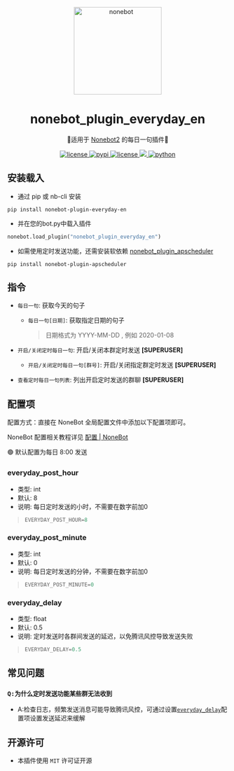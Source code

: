 <p align="center">
  <a href="https://v2.nonebot.dev/"><img src="https://v2.nonebot.dev/logo.png" width="200" height="200" alt="nonebot"></a>
</p>

<div align="center">
  
# nonebot_plugin_everyday_en

🍥适用于 [Nonebot2](https://github.com/nonebot/nonebot2) 的每日一句插件🍥
  
</div>

<p align="center">
  
  <a href="https://raw.githubusercontent.com/MelodyYuuka/nonebot_plugin_everyday_en/master/LICENSE">
    <img src="https://img.shields.io/github/license/MelodyYuuka/nonebot_plugin_everyday_en" alt="license">
  </a>

  <a href="https://pypi.python.org/pypi/nonebot_plugin_everyday_en">
    <img src="https://img.shields.io/pypi/v/nonebot_plugin_everyday_en" alt="pypi">
  </a>

  <a href="https://onebot.dev">
    <img src="https://img.shields.io/badge/OneBot-11-black" alt="license">
  </a>
  
  <a href="https://github.com/nonebot/nonebot2">
    <img src="https://img.shields.io/badge/nonebot2-2.0.0beta.1+-green">
  </a>
  
  <a href="">
    <img src="https://img.shields.io/badge/python-3.7+-blue.svg" alt="python">
  </a>
  
</p>

## 安装载入

- 通过 pip 或 nb-cli 安装

```shell
pip install nonebot-plugin-everyday-en
```

- 并在您的bot.py中载入插件

```python
nonebot.load_plugin("nonebot_plugin_everyday_en")
```

- 如需使用定时发送功能，还需安装软依赖 [nonebot_plugin_apscheduler](https://github.com/nonebot/plugin-apscheduler)
```shell
pip install nonebot-plugin-apscheduler
```

## 指令
- `每日一句`: 获取今天的句子
  - `每日一句[日期]`: 获取指定日期的句子
    > 日期格式为 YYYY-MM-DD , 例如 2020-01-08

- `开启/关闭定时每日一句`: 开启/关闭本群定时发送 **[SUPERUSER]**
  - `开启/关闭定时每日一句[群号]`: 开启/关闭指定群定时发送 **[SUPERUSER]**

- `查看定时每日一句列表`: 列出开启定时发送的群聊 **[SUPERUSER]**

## 配置项

配置方式：直接在 NoneBot 全局配置文件中添加以下配置项即可。

NoneBot 配置相关教程详见 [配置 | NoneBot](https://v2.nonebot.dev/docs/tutorial/configuration)

🟢 默认配置为每日 8:00 发送
### everyday_post_hour
- 类型: int
- 默认: 8
- 说明: 每日定时发送的小时，不需要在数字前加0
>```python
>EVERYDAY_POST_HOUR=8
>```

### everyday_post_minute
- 类型: int
- 默认: 0
- 说明: 每日定时发送的分钟，不需要在数字前加0
>```python
>EVERYDAY_POST_MINUTE=0
>```

### everyday_delay
- 类型: float
- 默认: 0.5
- 说明: 定时发送时各群间发送的延迟，以免腾讯风控导致发送失败
>```python
>EVERYDAY_DELAY=0.5
>```

## 常见问题

### `Q:为什么定时发送功能某些群无法收到`
- A:检查日志，频繁发送消息可能导致腾讯风控，可通过设置[`everyday_delay`](https://github.com/MelodyYuuka/nonebot_plugin_everyday_en#everyday_delay)配置项设置发送延迟来缓解

## 开源许可

- 本插件使用 `MIT` 许可证开源
